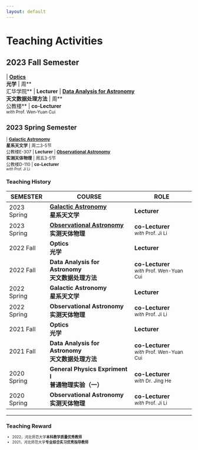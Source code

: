 ```yaml
---
layout: default
---
```


# Teaching Activities

## 2023 Fall Semester

| **[Optics](/teaching/Optics2023/)**<br>**光学** |  周**<br>汇华学院** | **Lecturer**
| **[Data Analysis for Astronomy](/teaching/AstroData2023/)**<br>**天文数据处理方法** |  周**<br>公教楼** | **co-Lecturer** <small><br><i>with</i> Prof. Wen-Yuan Cui

## 2023 Spring Semester

| **[Galactic Astronomy](/teaching/Galaxy2023/)**<br>**星系天文学** |  周二3-5节<br>公教楼E-307 | **Lecturer**
| **[Observational Astronomy](/teaching/ObsAstro2023/)**<br>**实测天体物理** |  周五3-5节<br>公教楼D-110 | **co-Lecturer** <small><br><i>with</i> Prof. Ji Li

## Teaching History

SEMESTER | COURSE | ROLE 
---------|--------|------
2023 Spring | **[Galactic Astronomy](/teaching/Galaxy2023/)**<br>**星系天文学** |  **Lecturer**
2023 Spring | **[Observational Astronomy](/teaching/ObsAstro2023/)**<br>**实测天体物理** | **co-Lecturer** <small><br><i>with</i> Prof. Ji Li
2022 Fall | **Optics**<br>**光学** | **Lecturer** 
2022 Fall | **Data Analysis for Astronomy**<br>**天文数据处理方法** |  **co-Lecturer** <small><br><i>with</i> Prof. Wen-Yuan Cui
2022 Spring | **Galactic Astronomy**<br>**星系天文学** |  **Lecturer**
2022 Spring | **Observational Astronomy**<br>**实测天体物理** | **co-Lecturer** <small><br><i>with</i> Prof. Ji Li
2021 Fall | **Optics**<br>**光学** | **Lecturer** 
2021 Fall | **Data Analysis for Astronomy**<br>**天文数据处理方法** |  **co-Lecturer** <small><br><i>with</i> Prof. Wen-Yuan Cui
2020 Spring | **General Physics Expriment I**<br>**普通物理实验（一）** | **co-Lecturer** <small><br><i>with</i> Dr. Jing He
2020 Spring | **Observational Astronomy**<br>**实测天体物理** | **co-Lecturer** <small><br><i>with</i> Prof. Ji Li

----

## Teaching Reward
* 2022，河北师范大学**本科教学质量优秀教师**
* 2021，河北师范大学**专业综合实习优秀指导教师**